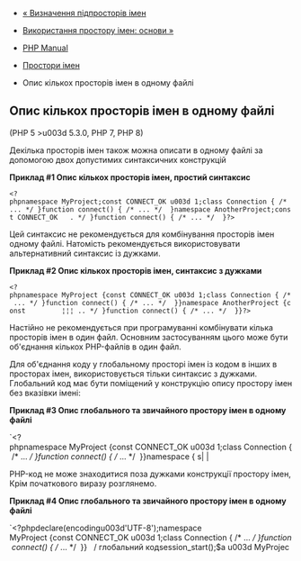 - [« Визначення підпросторів імен](language.namespaces.nested.md)
- [Використання простору імен: основи
»](language.namespaces.basics.md)

- [PHP Manual](index.md)
- [Простори імен](language.namespaces.md)
- Опис кількох просторів імен в одному файлі

## Опис кількох просторів імен в одному файлі

(PHP 5 \>u003d 5.3.0, PHP 7, PHP 8)

Декілька просторів імен також можна описати в одному файлі за допомогою
двох допустимих синтаксичних конструкцій

**Приклад #1 Опис кількох просторів імен, простий синтаксис**

` <?phpnamespace MyProject;const CONNECT_OK u003d 1;class Connection { /* ... */ }function connect() { /* ... */  }namespace AnotherProject;const CONNECT_OK   . */ }function connect() { /* ... */  }?> `

Цей синтаксис не рекомендується для комбінування просторів імен
одному файлі. Натомість рекомендується використовувати альтернативний
синтаксис із дужками.

**Приклад #2 Опис кількох просторів імен, синтаксис з
дужками**

` <?phpnamespace MyProject {const CONNECT_OK u003d 1;class Connection { /* ... */ }function connect() { /* ... */  }}namespace AnotherProject {const         ¦¦¦ .. */ }function connect() { /* ... */  }}?> `

Настійно не рекомендується при програмуванні комбінувати
кілька просторів імен в один файл. Основним застосуванням цього може
бути об'єднання кількох PHP-файлів в один файл.

Для об'єднання коду у глобальному просторі імен із кодом в інших
в просторах імен, використовується тільки синтаксис з дужками.
Глобальний код має бути поміщений у конструкцію опису простору
імен без вказівки імені:

**Приклад #3 Опис глобального та звичайного простору імен в одному
файлі**

`<?phpnamespace MyProject {const CONNECT_OK u003d 1;class Connection { /* ... */ }function connect() { /* ... */  }}namespace { s| |

PHP-код не може знаходитися поза дужками конструкції простору імен,
Крім початкового виразу розглянемо.

**Приклад #4 Опис глобального та звичайного простору імен в одному
файлі**

`<?phpdeclare(encodingu003d'UTF-8');namespace MyProject {const CONNECT_OK u003d 1;class Connection { /* ... */ }function connect() { /* ... */  }}   / глобальний кодsession_start();$a u003d MyProjec
